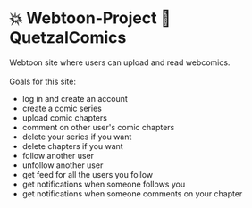 # 💥 Webtoon-Project 💬 QuetzalComics
Webtoon site where users can upload and read webcomics. <br>
<br>
Goals for this site:<br>
- log in and create an account<br>
- create a comic series<br>
- upload comic chapters<br>
- comment on other user's comic chapters<br>
- delete your series if you want<br>
- delete chapters if you want<br>
- follow another user<br>
- unfollow another user<br>
- get feed for all the users you follow<br>
- get notifications when someone follows you<br>
- get notifications when someone comments on your chapter<br>

